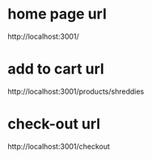 # home page url
http://localhost:3001/

# add to cart url

http://localhost:3001/products/shreddies

# check-out url
http://localhost:3001/checkout
